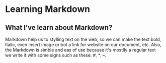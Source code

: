 # Learning Markdown
## What I've learn about Markdown?
Markdown help us to stylling text on the web, so we can make the text bold, Italic, even insert image or bot a link for website on our document, etc. Also, the Markdown is simble and eas of use because it's mostlly a regular text we write it with some signs such as these: #, *, ~.

